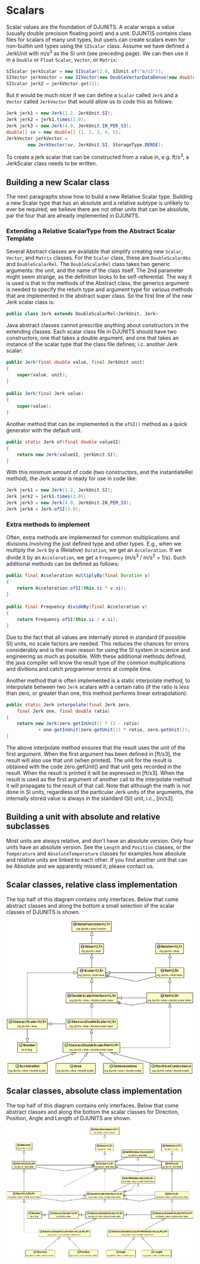 # Scalars

Scalar values are the foundation of DJUNITS. A scalar wraps a value (usually double precision floating point) and a unit. DJUNTIS contains class files for scalars of many unit types, but users can create scalars even for non-builtin unit types using the `SIScalar` class. Assume we have defined a JerkUnit with m/s<sup>3</sup> as the SI unit (see preceding page). We can then use it in a `Double` or `Float` `Scalar`, `Vector`, or `Matrix`:

```java
SIScalar jerkScalar = new SIScalar(2.0, SIUnit.of("m/s3"));
SIVector jerkVector = new SIVector(new DoubleVectorDataDense(new double[] {1.0, 2.0, 3.0}), SIUnit.of("ms-3"));
SIScalar jerk2 = jerkVector.get(1);
```

But it would be much nicer if we can define a `Scalar` called `Jerk` and a `Vector` called `JerkVector` that would allow us to code this as follows:

```java
Jerk jerk1 = new Jerk(1.2, JerkUnit.SI);
Jerk jerk2 = jerk1.times(2.0);
Jerk jerk3 = new Jerk(4.0, JerkUnit.IN_PER_S3);
double[] sv = new double[] {1, 2, 3, 4, 5}; 
JerkVector jerkVector = 
        new JerkVector(sv, JerkUnit.SI, StorageType.DENSE);
```

To create a jerk scalar that can be constructed from a value in, e.g. ft/s<sup>3</sup>, a JerkScalar class needs to be written.

## Building a new Scalar class


The next paragraphs show how to build a new Relative Scalar type. Building a new Scalar type that has an absolute and a relative subtype is unlikely to ever be required; we believe there are not other units that can be absolute, par the four that are already implemented in DJUNITS.

### Extending a Relative ScalarType from the Abstract Scalar Template

Several Abstract classes are available that simplify creating new `Scalar`, `Vector`, and `Matrix` classes. For the `Scalar` class, these are `DoubleScalarAbs` and `DoubleScalarRel`. The `DoubleScalarRel` class takes two generic arguments: the unit, and the name of the class itself. The 2nd parameter might seem strange, as the definition looks to be self-referential. The way it is used is that in the methods of the Abstract class, the generics argument is needed to specify the return type and argument type for various methods that are implemented in the abstract super class. So the first line of the new Jerk scalar class is:

```java
public class Jerk extends DoubleScalarRel<JerkUnit, Jerk>
```

Java abstract classes cannot prescribe anything about constructors in the extending classes. Each scalar class file in DJUNITS should have two constructors, one that takes a double argument, and one that takes an instance of the scalar type that the class file defines; i.c. another Jerk scalar:

```java
public Jerk(final double value, final JerkUnit unit)
{
    super(value, unit);
}

public Jerk(final Jerk value)
{
    super(value);
}
```

Another method that can be implemented is the `ofSI()` method as a quick generator with the default unit.

```java
public static Jerk of(final double valueSI)
{
    return new Jerk(valueSI, jerkUnit.SI);
}
```

With this minimum amount of code (two constructors, and the instantiateRel method), the Jerk scalar is ready for use in code like:

```java
Jerk jerk1 = new Jerk(1.2, JerkUnit.SI);
Jerk jerk2 = jerk1.times(2.0);
Jerk jerk3 = new Jerk(4.0, JerkUnit.IN_PER_S3);
Jerk jerk4 = Jerk.ofSI(5.0);
```

### Extra methods to implement

Often, extra methods are implemented for common multiplications and divisions involving the just defined type and other types. E.g., when we multiply the `Jerk` by a (Relative) `Duration`, we get an `Acceleration`. If we divide it by an `Acceleration`, we get a `Frequency` (m/s<sup>3</sup> / m/s<sup>2</sup> = 1/s). Such additional methods can be defined as follows:

```java
public final Acceleration multiplyBy(final Duration v)
{
    return Acceleration.ofSI(this.si * v.si);
}

public final Frequency divideBy(final Acceleration v)
{
    return Frequency.ofSI(this.si / v.si);
}
```

Due to the fact that all values are internally stored in standard (if possible SI) units, no scale factors are needed. This reduces the chances for errors considerably and is the main reason for using the SI system in science and engineering as much as possible. With these additional methods defined, the java compiler will know the result type of the common multiplications and divitions and catch programmer errors at compile time.

Another method that is often implemented is a static interpolate method, to interpolate between two `Jerk` scalars with a certain ratio (if the ratio is less than zero, or greater than one, this method performs linear extrapolation):

```java
public static Jerk interpolate(final Jerk zero, 
    final Jerk one, final double ratio)
{
    return new Jerk(zero.getInUnit() * (1 - ratio) 
            + one.getInUnit(zero.getUnit()) * ratio, zero.getUnit());
}
```

The above interpolate method ensures that the result uses the unit of the first argument. When the first argument has been defined in \[ft/s3\], the result will also use that unit (when printed). The unit for the result is obtained with the code zero.getUnit() and that unit gets recorded in the result. When the result is printed it will be expressed in \[ft/s3\]. When the result is used as the first argument of another call to the interpolate method it will propagate to the result of that call. Note that although the math is _not_ done in SI units, regardless of the particular Jerk units of the arguments, the internally stored value is always in the standard (SI) unit, i.c., \[m/s3\].

## Building a unit with absolute and relative subclasses

Most units are always relative, and don't have an absolute version. Only four units have an absolute version. See the `Length` and `Position` classes, or the `Temperature` and `AbsoluteTemperature` classes for examples how absolute and relative units are linked to each other. If you find another unit that can be Absolute and we apparently missed it; please contact us.

  
## Scalar classes, relative class implementation

The top half of this diagram contains only interfaces. Below that come abstract classes and along the bottom a small selection of the scalar classes of DJUNITS is shown.
 
![](images/scalar-rel.png)


## Scalar classes, absolute class implementation

The top half of this diagram contains only interfaces. Below that come abstract classes and along the bottom the scalar classes for Direction, Position, Angle and Length of DJUNITS are shown.

![](images/scalar-abs.png)
 